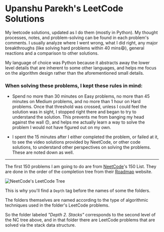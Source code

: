 # Upanshu Parekh's LeetCode Solutions
My leetcode solutions, updated as I do them (mostly in Python). My thought processes, notes, and  problem-solving can be found in each problem's comments. I usually analyze where I went wrong, what I did right, any major breakthroughs (like solving hard problems within 40 mins😄), general reactions and a comparison to other solutions.

My language of choice was Python because it abstracts away the lower level details that are inherent to some other languages, and helps me focus on the algorithm design rather than the aforementioned small details.

### When solving these problems, I kept these rules in mind:
- Spend no more than 30 minutes on Easy problems, no more than 45 minutes on Medium problems, and no more than 1 hour on Hard problems. Once that threshold was crossed, unless I could feel the solution was in sight, I stopped right there and began to try to understand the solution. This prevents me from banging my head against the wall 🙃, and helps me actually learn a way to solve the problem I would not have figured out on my own.

- I spent the 15 minutes after I either completed the problem, or failed at it, to see the video solutions provided by NeetCode, or other code solutions, to understand other perspectives on solving the problems. These are noted down as well.

---
The first 150 problems I am going to do are from [NeetCode](https://github.com/neetcode-gh)'s 150 List.
They are done in the order of the completion tree from their [Roadmap](https://neetcode.io/roadmap) website.

![NeetCode's LeetCode Tree](https://cdn.discordapp.com/attachments/846943881411952651/1118692324881481768/NC_Category_Tree.png)

This is why you'll find a `Depth` tag before the names of some the folders.

The folders themselves are named according to the type of algorithmic techniques used in the folder's LeetCode problems.

So the folder labeled *"Depth 2. Stacks"* corresponds to the second level of the NC tree above, and in that folder there are LeetCode problems that are solved via the stack data structure.
